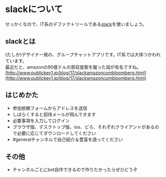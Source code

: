 # slackについて
せっかくなので、IT系のデファクトツールである[slack](https://slack.com/)を使いましょう。

## slackとは
(たしか)デザイナー発の、グループチャットアプリです。IT系では大体つかわれています。  
最近だと、amazonの90億ドルの買収提案を蹴った話が有名ですね。[http://www.publickey1.jp/blog/17/slackamazoncombloomberg.html](http://www.publickey1.jp/blog/17/slackamazoncombloomberg.html)

## はじめかた
- 参加依頼フォームからアドレスを送信
- しばらくすると招待メールが飛んできます
- 必要事項を入力してログイン
- ブラウザ版、デスクトップ版、ios、どろ、それぞれクライアントがあるので必要に応じてダウンロードしてください
- #generalチャンネルで自己紹介＆豊富を語ってください

## その他
- チャンネルごとにbot自作できるので作りたかったらぜひどうぞ
